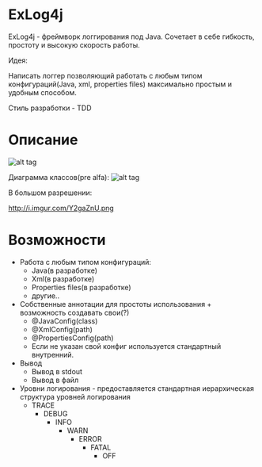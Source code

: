 # ExLog4j
ExLog4j - фреймворк логгирования под Java. Сочетает в себе гибкость, простоту и высокую скорость работы.

Идея:

Написать логгер позволяющий работать с любым типом конфигураций(Java, xml, properties files) максимально простым и удобным способом.

Стиль разработки - TDD

# Описание
![alt tag](http://i.imgur.com/0mjYiLF.png)

Диаграмма классов(pre alfa):
![alt tag](http://i.imgur.com/Y2gaZnU.png)

В большом разрешении:

http://i.imgur.com/Y2gaZnU.png

# Возможности

- Работа с любым типом конфигураций:
    - Java(в разработке)
    - Xml(в разработке)
    - Properties files(в разработке)
    - другие..
- Собственные аннотации для простоты использования + возможность создавать свои(?)
    - @JavaConfig(class)
    - @XmlConfig(path)
    - @PropertiesConfig(path)
    - Если не указан свой конфиг используется стандартный внутренний.
- Вывод
    - Вывод в stdout
    - Вывод в файл
- Уровни логирования - предоставляется стандартная иерархическая структура уровней логирования
    - TRACE
        - DEBUG
            - INFO
                - WARN
                    - ERROR
                        - FATAL
                            - OFF
